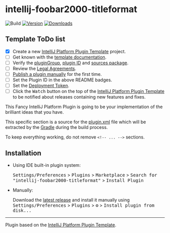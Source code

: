 # intellij-foobar2000-titleformat

![Build](https://github.com/stengerh/intellij-foobar2000-titleformat/workflows/Build/badge.svg)
[![Version](https://img.shields.io/jetbrains/plugin/v/17729-foobar2000-title-formatting.svg)](https://plugins.jetbrains.com/plugin/17729-foobar2000-title-formatting)
[![Downloads](https://img.shields.io/jetbrains/plugin/d/17729-foobar2000-title-formatting.svg)](https://plugins.jetbrains.com/plugin/17729-foobar2000-title-formatting)

## Template ToDo list
- [x] Create a new [IntelliJ Platform Plugin Template][template] project.
- [ ] Get known with the [template documentation][template].
- [ ] Verify the [pluginGroup](/gradle.properties), [plugin ID](/src/main/resources/META-INF/plugin.xml) and [sources package](/src/main/kotlin).
- [ ] Review the [Legal Agreements](https://plugins.jetbrains.com/docs/marketplace/legal-agreements.html).
- [ ] [Publish a plugin manually](https://plugins.jetbrains.com/docs/intellij/publishing-plugin.html?from=IJPluginTemplate) for the first time.
- [ ] Set the Plugin ID in the above README badges.
- [ ] Set the [Deployment Token](https://plugins.jetbrains.com/docs/marketplace/plugin-upload.html).
- [ ] Click the <kbd>Watch</kbd> button on the top of the [IntelliJ Platform Plugin Template][template] to be notified about releases containing new features and fixes.

<!-- Plugin description -->
This Fancy IntelliJ Platform Plugin is going to be your implementation of the brilliant ideas that you have.

This specific section is a source for the [plugin.xml](/src/main/resources/META-INF/plugin.xml) file which will be extracted by the [Gradle](/build.gradle.kts) during the build process.

To keep everything working, do not remove `<!-- ... -->` sections. 
<!-- Plugin description end -->

## Installation

- Using IDE built-in plugin system:
  
  <kbd>Settings/Preferences</kbd> > <kbd>Plugins</kbd> > <kbd>Marketplace</kbd> > <kbd>Search for "intellij-foobar2000-titleformat"</kbd> >
  <kbd>Install Plugin</kbd>
  
- Manually:

  Download the [latest release](https://github.com/stengerh/intellij-foobar2000-titleformat/releases/latest) and install it manually using
  <kbd>Settings/Preferences</kbd> > <kbd>Plugins</kbd> > <kbd>⚙️</kbd> > <kbd>Install plugin from disk...</kbd>


---
Plugin based on the [IntelliJ Platform Plugin Template][template].

[template]: https://github.com/JetBrains/intellij-platform-plugin-template
